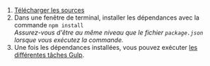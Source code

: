 1. [Télécharger les sources](#telechargement)
2. Dans une fenêtre de terminal, installer les dépendances avec la commande `npm install` <br> *Assurez-vous d'être au même niveau que le fichier `package.json` lorsque vous exécutez la commande.*
3. Une fois les dépendances installées, vous pouvez exécuter [les différentes tâches Gulp](#gulp-taches-gulp).
